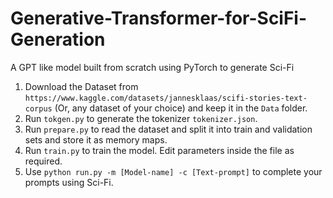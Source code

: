 # Generative-Transformer-for-SciFi-Generation
A GPT like model built from scratch using PyTorch to generate Sci-Fi

1) Download the Dataset from ```https://www.kaggle.com/datasets/jannesklaas/scifi-stories-text-corpus``` (Or, any dataset of your choice) and keep it in the ```Data``` folder.
2) Run ```tokgen.py``` to generate the tokenizer ```tokenizer.json```.
3) Run ```prepare.py``` to read the dataset and split it into train and validation sets and store it as memory maps.
4) Run ```train.py``` to train the model. Edit parameters inside the file as required.
5) Use ```python run.py -m [Model-name] -c [Text-prompt]``` to complete your prompts using Sci-Fi.
